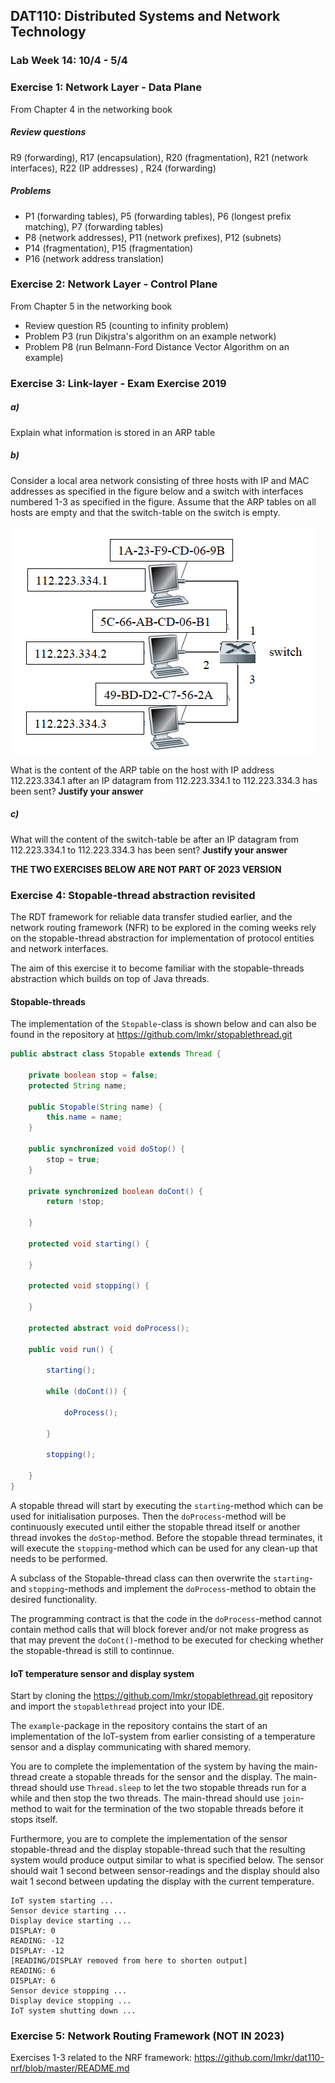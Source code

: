## DAT110: Distributed Systems and Network Technology

### Lab Week 14: 10/4 - 5/4

### Exercise 1: Network Layer - Data Plane

From Chapter 4 in the networking book

##### Review questions

R9 (forwarding), R17 (encapsulation), R20 (fragmentation), R21 (network interfaces), R22 (IP addresses) , R24 (forwarding)

##### Problems

- P1 (forwarding tables), P5 (forwarding tables), P6 (longest prefix matching), P7 (forwarding tables)
- P8 (network addresses), P11 (network prefixes), P12 (subnets)
- P14 (fragmentation), P15 (fragmentation)
- P16 (network address translation)

### Exercise 2: Network Layer - Control Plane

From Chapter 5 in the networking book

- Review question R5 (counting to infinity problem)
- Problem P3 (run Dikjstra's algorithm on an example network)
- Problem P8 (run Belmann-Ford Distance Vector Algorithm on an example)

### Exercise 3: Link-layer - Exam Exercise 2019

##### a)

Explain what information is stored in an ARP table

##### b)

Consider a local area network consisting of three hosts with IP and MAC addresses as specified in the figure below and a switch with interfaces numbered 1-3 as specified in the figure. Assume that the ARP tables on all hosts are empty and that the switch-table on the switch is empty.

![](assets/markdown-img-paste-20200409164038903.png)

What is the content of the ARP table on the host with IP address 112.223.334.1 after an IP datagram from 112.223.334.1 to 112.223.334.3 has been sent? **Justify your answer**

##### c)

What will the content of the switch-table be after an IP datagram from 112.223.334.1 to 112.223.334.3 has been sent? **Justify your answer**

**THE TWO EXERCISES BELOW ARE NOT PART OF 2023 VERSION**

### Exercise 4: Stopable-thread abstraction revisited 

The RDT framework for reliable data transfer studied earlier, and the network routing framework (NFR) to be explored in the coming weeks rely on the stopable-thread abstraction for implementation of protocol entities and network interfaces.

The aim of this exercise it to become familiar with the stopable-threads abstraction which builds on top of Java threads.

#### Stopable-threads

The implementation of the `Stopable`-class is shown below and can also be found in the repository at https://github.com/lmkr/stopablethread.git

```java
public abstract class Stopable extends Thread {

	private boolean stop = false;
	protected String name;

	public Stopable(String name) {
		this.name = name;
	}

	public synchronized void doStop() {
		stop = true;
	}

	private synchronized boolean doCont() {
		return !stop;

	}

	protected void starting() {

	}

	protected void stopping() {

	}

	protected abstract void doProcess();

	public void run() {

		starting();

		while (doCont()) {

			doProcess();

		}

		stopping();

	}
}

```

A stopable thread will start by executing the `starting`-method which can be used for initialisation purposes. Then the `doProcess`-method will be continuously executed until either the stopable thread itself or another thread invokes the `doStop`-method. Before the stopable thread terminates, it will execute the `stopping`-method which can be used for any clean-up that needs to be performed.

A subclass of the Stopable-thread class can then overwrite the `starting`- and `stopping`-methods and implement the `doProcess`-method to obtain the desired functionality.

The programming contract is that the code in the `doProcess`-method cannot contain method calls that will block forever and/or not make progress as that may prevent the `doCont()`-method to be executed for checking whether the stopable-thread is still to continnue.

#### IoT temperature sensor and display system

Start by cloning the https://github.com/lmkr/stopablethread.git repository and import the `stopablethread` project into your IDE.

The `example`-package in the repository contains the start of an implementation of the IoT-system from earlier consisting of a temperature sensor and a display communicating with shared memory.

You are to complete the implementation of the system by having the main-thread create a stopable threads for the sensor and the display. The main-thread should use `Thread.sleep` to let the two stopable threads run for a while and then stop the two threads. The main-thread should use `join`-method to wait for the termination of the two stopable threads before it stops itself.

Furthermore, you are to complete the implementation of the sensor stopable-thread and the display stopable-thread such that the resulting system would produce output similar to what is specified below. The sensor should wait 1 second between sensor-readings and the display should also wait 1 second between updating the display with the current temperature.

```
IoT system starting ...
Sensor device starting ...
Display device starting ...
DISPLAY: 0
READING: -12
DISPLAY: -12
[READING/DISPLAY removed from here to shorten output]
READING: 6
DISPLAY: 6
Sensor device stopping ...
Display device stopping ...
IoT system shutting down ...
```

### Exercise 5: Network Routing Framework (NOT IN 2023)

Exercises 1-3 related to the NRF framework: https://github.com/lmkr/dat110-nrf/blob/master/README.md
